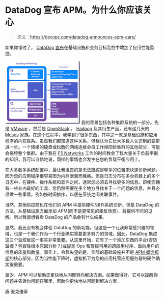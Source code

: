 # DataDog 宣布 APM。为什么你应该关心

> 原文：<https://devops.com/datadog-announces-apm-care/>

如果你错过了， [DataDog](https://www.datadoghq.com/) [宣布](https://www.datadoghq.com/blog/announcing-apm/)在基础设施和业务目标监控中增加了应用性能监控。

[![1](img/bde72b4f4fe1f68eb87ecf6631e0f4e8.png "1")](https://devops.com/wp-content/uploads/2017/02/1.png) 我的背景包括各种集群系统的一部分。先是 [VMware](https://www.vmware.com/) ，然后是 [OpenStack](https://www.openstack.org) ， [Hadoop](https://hadoop.apache.org/) 及其衍生产品，还有这几天的 [Mesos](https://mesos.apache.org/) 家族。在这个过程中，我学到了很多东西，其中之一就是基础设施和应用程序的内在联系。虽然我们都知道这种关系，但我认为它比大多数人认识到的要更进一步。一个降级的硬盘或松散的网络连接会将工作推回给集群的其他部分，可能会拖垮整个集群。由于我在 [F5 Networks](https://www.f5.com) 工作的时间教会了我大量关于负载平衡的知识，我可以自信地说，同样的事情也会发生在您的负载平衡应用上。

在大多数多系统配置中，最让我沮丧的是无法跟踪足够多的位置来快速诊断问题，因为您的应用程序很容易因为内存泄漏而瘫痪。但是日志分布在多台机器上的多个日志中，在硬件、操作系统和软件之间，通常您必须去寻找更多的信息。即使您拥有一些业内最好的工具，您仍然需要在多个地方寻找关于一个问题的信息，并且必须做一些事情，例如按时间排序，以便在系统之间关联事件。

当然，其他供应商也在他们的 APM 中提供硬件/操作系统诊断。但是 DataDog 的方法，从基础设施方面添加 APM(而不是更常见的相反场景)，将提供不同的见解。所以我很想看看 DataDog 的产品会有什么结果。

显然，我还没有机会体验 DataDog 的新功能，但这是一个让我非常感兴趣的领域，也是一个我们作为一个行业确实需要更多努力的领域。因此，DataDog 集成这三个监控层这一事实非常重要。从这里开始，它有了一个添加东西的平台(安防监控？包容性根本原因分析？)或提高 Ops 和警报可用的跨应用程序、面向用户的信息的质量和数量。事实上，令我失望的是，实际的基础设施并不是 [APM 概念框架](http://www.apmdigest.com/gartners-5-dimensions-of-apm)的核心部分，因为当性能下降时，虚拟机下为您的应用托管应用服务器的硬件确实很重要。

至少，APM 可以帮助您更快地从问题转向解决方案。如果做得好，它可以提醒你问题并告诉你问题在哪里，帮助你更快地从问题到解决方案。

唐·麦克维蒂